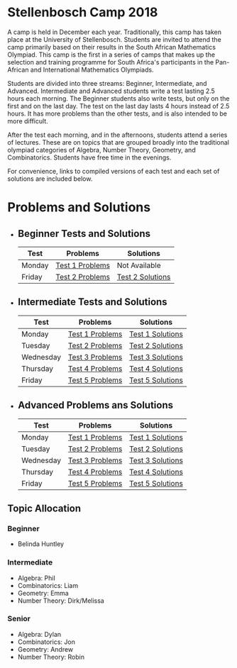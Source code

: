 # Stellenbosch Camp 2018

A camp is held in December each year. Traditionally, this camp has taken place at the University of Stellenbosch. Students are invited to attend the camp primarily based on their results in the South African Mathematics Olympiad. This camp is the first in a series of camps that makes up the selection and training programme for South Africa's participants in the Pan-African and International Mathematics Olympiads.

Students are divided into three streams: Beginner, Intermediate, and Advanced. Intermediate and Advanced students write a test lasting 2.5 hours each morning. The Beginner students also write tests, but only on the first and on the last day. The test on the last day lasts 4 hours instead of 2.5 hours. It has more problems than the other tests, and is also intended to be more difficult.

After the test each morning, and in the afternoons, students attend a series of lectures. These are on topics that are grouped broadly into the traditional olympiad categories of Algebra, Number Theory, Geometry, and Combinatorics. Students have free time in the evenings.

For convenience, links to compiled versions of each test and each set of solutions are included below.

# Problems and Solutions

* ## Beginner Tests and Solutions

  | Test | Problems | Solutions |
  | ---- | -------- | --------- |
  | Monday | [Test 1 Problems](./tests/beginners/pdfs/beg_test_1.pdf) | Not Available |
  | Friday | [Test 2 Problems](./tests/beginners/pdfs/beg_test_2.pdf) | [Test 2 Solutions](./solutions/beginners/pdfs/beg_test_2_sol.pdf) |

* ## Intermediate Tests and Solutions

  | Test | Problems | Solutions |
  | ---- | -------- | --------- |
  | Monday | [Test 1 Problems](./tests/intermediate/pdfs/int_test1.pdf) | [Test 1 Solutions](./solutions/intermediate/pdfs/int_sol_1.pdf) |
  | Tuesday | [Test 2 Problems](./tests/intermediate/pdfs/int_test2.pdf) | [Test 2 Solutions](./solutions/intermediate/pdfs/int_sol_2.pdf) |
  | Wednesday | [Test 3 Problems](./tests/intermediate/pdfs/int_test3.pdf) | [Test 3 Solutions](./solutions/intermediate/pdfs/int_sol_3.pdf) |
  | Thursday | [Test 4 Problems](./tests/intermediate/pdfs/int_test4.pdf) | [Test 4 Solutions](./solutions/intermediate/pdfs/int_sol_4.pdf) |
  | Friday | [Test 5 Problems](./tests/intermediate/pdfs/int_test5.pdf) | [Test 5 Solutions](./solutions/intermediate/pdfs/int_sol_5.pdf) |

* ## Advanced Problems ans Solutions

  | Test | Problems | Solutions |
  | ---- | -------- | --------- |
  | Monday | [Test 1 Problems](./tests/advanced/pdfs/adv_test1.pdf) | [Test 1 Solutions](./solutions/advanced/pdfs/adv_sol1.pdf) |
  | Tuesday | [Test 2 Problems](./tests/advanced/pdfs/adv_test2.pdf) | [Test 2 Solutions](./solutions/advanced/pdfs/adv_sol2.pdf) |
  | Wednesday | [Test 3 Problems](./tests/advanced/pdfs/adv_test3.pdf) | [Test 3 Solutions](./solutions/advanced/pdfs/adv_sol3.pdf) |
  | Thursday | [Test 4 Problems](./tests/advanced/pdfs/adv_test4.pdf) | [Test 4 Solutions](./solutions/advanced/pdfs/adv_sol4.pdf) |
  | Friday | [Test 5 Problems](./tests/advanced/pdfs/adv_test5.pdf) | [Test 5 Solutions](./solutions/advanced/pdfs/adv_sol5.pdf) |
## Topic Allocation

### Beginner
- Belinda Huntley

### Intermediate
- Algebra: Phil
- Combinatorics: Liam
- Geometry: Emma
- Number Theory: Dirk/Melissa

### Senior
- Algebra: Dylan
- Combinatorics: Jon
- Geometry: Andrew
- Number Theory: Robin
